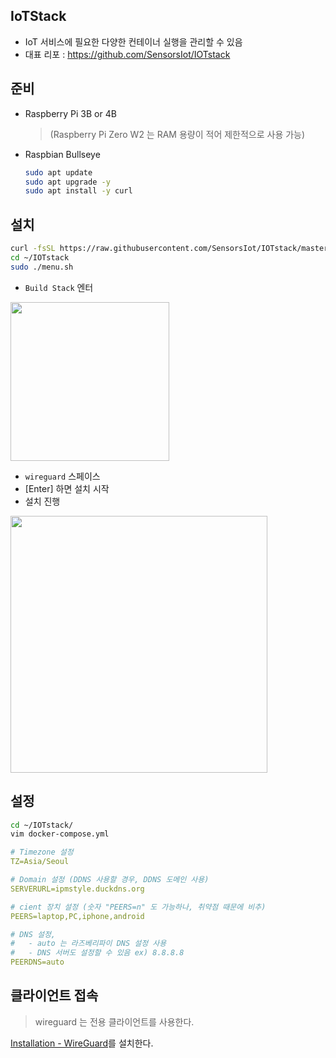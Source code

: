 ## IoTStack

- IoT 서비스에 필요한 다양한 컨테이너 실행을 관리할 수 있음
- 대표 리포 : https://github.com/SensorsIot/IOTstack

## 준비

- Raspberry Pi 3B or 4B
  
  > (Raspberry Pi Zero W2 는 RAM 용량이 적어 제한적으로 사용 가능)

- Raspbian Bullseye
  
  ```bash
  sudo apt update
  sudo apt upgrade -y
  sudo apt install -y curl
  ```

## 설치

```bash
curl -fsSL https://raw.githubusercontent.com/SensorsIot/IOTstack/master/install.sh | bash
cd ~/IOTstack
sudo ./menu.sh
```

- `Build Stack` 엔터

<img title="" src="https://user-images.githubusercontent.com/4587330/211264293-50299f86-7bd9-48c1-a7f7-c36c471b35fa.png" alt="" width="254">

- `wireguard` 스페이스
- [Enter] 하면 설치 시작
- 설치 진행

<img title="" src="https://user-images.githubusercontent.com/4587330/211264295-7b7cfe6f-ea8d-417c-828a-f90c4f95f2e2.png" alt="" width="411">



## 설정

```bash
cd ~/IOTstack/
vim docker-compose.yml
```

```yaml
# Timezone 설정
TZ=Asia/Seoul

# Domain 설정 (DDNS 사용할 경우, DDNS 도메인 사용)
SERVERURL=ipmstyle.duckdns.org

# cient 장치 설정 (숫자 "PEERS=n" 도 가능하나, 취약점 때문에 비추)
PEERS=laptop,PC,iphone,android

# DNS 설정, 
#   - auto 는 라즈베리파이 DNS 설정 사용
#   - DNS 서버도 설정할 수 있음 ex) 8.8.8.8
PEERDNS=auto
```

## 클라이언트 접속

> wireguard 는 전용 클라이언트를 사용한다.

[Installation - WireGuard](https://www.wireguard.com/install/)를 설치한다.
